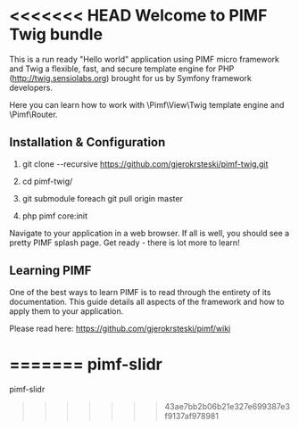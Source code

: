 <<<<<<< HEAD
Welcome to PIMF Twig bundle
===========================
This is a run ready "Hello world" application using PIMF micro framework and Twig a flexible, fast, and secure template
engine for PHP (http://twig.sensiolabs.org) brought for us by Symfony framework developers.

Here you can learn how to work with \Pimf\View\Twig template engine and \Pimf\Router.

Installation & Configuration
----------------------------

1. git clone --recursive https://github.com/gjerokrsteski/pimf-twig.git

2. cd pimf-twig/

3. git submodule foreach git pull origin master

4. php pimf core:init

Navigate to your application in a web browser. If all is well, you should see a pretty PIMF splash page. Get ready - there is lot more to learn!

Learning PIMF
-------------
One of the best ways to learn PIMF is to read through the entirety of its documentation. This guide details all aspects of the framework and how to apply them to your application.

Please read here: https://github.com/gjerokrsteski/pimf/wiki

=======
pimf-slidr
==========

pimf-slidr
>>>>>>> 43ae7bb2b06b21e327e699387e3f9137af978981
